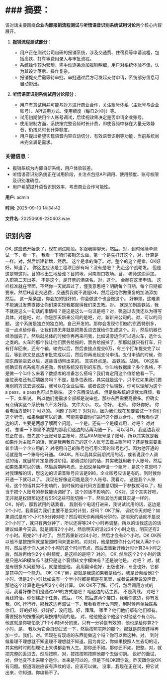 # ### 摘要：

该对话主要围绕**企业内部报销流程测试**与**听悟语音识别系统试用讨论**两个核心内容展开。

1. **报销流程测试部分**：
   - 用户正在测试公司自研的报销系统，涉及交通费、住宿费等申请流程，包括高铁、打车等费用录入与审批流程。
   - 系统操作较为繁琐，需手动逐条添加报销明细，用户对系统体验不佳，认为其设计落后、操作复杂。
   - 报销提交后需等待审批，审批通过后方可发起支付申请，系统部分信息可自动带出。

2. **听悟语音识别系统试用讨论部分**：
   - 用户有意试用并可能与对方进行商业合作，关注账号体系（主账号与企业账号）、API调用方式、使用额度（每日2小时）等。
   - 试用初期使用个人账号调试，后续视效果决定是否申请企业账号。
   - 使用限制方面，系统按完整音频时长计费，即使音频中存在大量无效静音，仍按总时长计算额度。
   - 用户提出希望实现语音内容自动切分、有效语音识别等功能，当前系统尚未完全满足需求。

### 关键信息：
- 报销系统为内部自研系统，用户体验较差。
- 听悟语音识别系统正在试用阶段，关注点包括API调用、使用额度、账号权限及识别准确性。
- 用户希望提升语音识别效率，考虑商业合作可能性。

**用户:** admin

**时间:** 2025-09-10 14:34:42

**文件名:** 20250609-230403.wav

## 识别内容

OK, 这应该开始录了，现在测试阶段。多跟我聊聊天，然后。对，到时候简单测试一下，看一下。
我看一下咱们报销怎么做。第一个是先打开这个，对，计算是一样。对，然后新建新增，然后。
这个是拿的海了。对，整个的这个是拿。OK好好，知道了。
你这边应该是工程项目部有吗？没有是吧？
先走这个战略发。
但是这是带这对。目的地出生地给谁？目的地，河南周口牧场。目。
老师这边添加。入职第二天出差。
不是这个，是开票的酒店名。对，这个。
金额在这里申请。
这样标准就在里面，不然你一天就超过了，懂我意思吧？明确每个日期，每个日期都要来。然后H返走交通费，交通费我就不说是04，然后还给你做重复的加法添加然后。
这一条条加，你会加的很好的，你会做这个也会做这个。
好麻烦，这难道不能通过发票直接让你们来实现我那就得我们来去教。对。
就是加到高铁站，我不就是这么一句话的事情吗？是这是这么一句话是吧？对，强盗过去我还以为得写具体。对是吧，对，你是那天新来公司的是吧，对，新新来公司的。对，可以的问题。
这个系统是独立的独立的。自己开发的。那你会发现你们做的东西特别多，投一点点给你看，让我们搞无非就是把票丢进去就给你生成这个。对，然后机器已经添加完了。然后就总体的时候你再再来问我，比如说旁边你可以选火车，选什么之类的。火车的那个我让他们票务给报的，票务给报掉了，那那就就只有打车，只有打车回来，还有个输。输完以后，然后直接点提交6万，有三个打车提交完了以后，等到欧文总这边审批完成以后，然后你再发起支付申请。支付申请的时候，你把东西输进去以后，这些自动带出来的。
其实终点是。
高铁站。站到。
OK这系统确实有点系统有点差劲，传统系统没有别的东西，你叫啥数据库？多个表格，不是做一个叫什么来着？数据库的准备怎么搭吗？我们肯定用这个值给他看一下。
座位表格还有后端服务吗？不是，是多位表格，其实就是这个。只不过如果我们要用别的方式去调收益，我可以在企业后端。或者说这个后端数，你可以理解为这个a pass，a pass也可以当后端。
这个东西没法点。
但是做系统的话就太麻烦，看一下，如果说。
所以他们提需求全部都是说审批，那些东西需要高很多。但确实有点确实这个系统有点不太好用。
文件大小。
哎。你好。
老师。
你好你好。
你看电话方便吗？
可以的。
问题了对吧？
对对对，因为我们现在想要尝试一下你们这个听悟，如果后面可以的话，可能需要跟你们进行这个商业合作。
但我看你这边的话，主要是两想了解两个问题，一个是。还有一个是模式用，对吧？
对对对。
想看一下哪里不清楚的那我们这边的话再沟通一下。
可以可以，我这边我现在正在谈。首先这个云账号是主账号，然后RAM账号是子账号。所以其实就是我如果作为主账户的话，就是我用我自己的这个人账号去做主账号吗？还是我需要重新申请一个企业用的？
对吧用自己的账号也行用公司的账号也行。因为他开通的话就是每一个账号他开通。
OKOK。所以我其实前期试用的话，或者说我个人调试的话，就目前肯定是调试阶段。那调试阶段的话，其实我就用我个人账号。然后如果效果可以的话，然后后期再考虑，比如说单独申请一个账号，是这个意思吗？
对我理解的话，您这边的话语音账号应该是998，企业账号应该是有的。到时候你开通一下就可以了。
我现在好像这可能是我个人账号。我看对。
这是我个人账号。这个的话其实不影响的，到时候的话代码方面要是切换一下参数就可以了，相当于把个人账号的参数能协调好了，这个的话不影响的。
OK对，这个其实好吧，无非就是权限那边还有SSK这些可能切换一下，然后其他方面其实是一样的。OK，好的，那我试用的话我看。
我刚有个电话打进来，我说试试用的话，这边是2个小时。我看因为我们主要不是实时计划，好吗？
OK了解。
调试今天对吧？如果调试是有1个小时58分钟对吧？然后明天你再用两分钟的。那明天的话就不是说2个小时了，就只有两分钟了，所以还得等24个小时再调整。所以的话我这边的话建议如果今天调，就是调班2个小时，然后明天的话过24个小时之后，明天还有2个小时。用完2个小时了。
然后再重新过24小时，然后才会有2个小时。OK OK所以他不是按按照就是按照时间来更新的。对对对，他是按照你什么时候入满2个小时，然后基于你入满2个小时的这个时间节点，然后去重新开始计时计算24小时之后，然后再给你2个小时额度，是这样的是吧？
对的。
OK, 然后这个2个小时的话是只是ASR模块吗？就只是这个音频转文字模块吗？还是说他是。
对吧？
对，就是有很多大问题的话，就是他是他。
我用翻译也好，出版也好，专业也好，它都是其中的一个能力。
OK. OK了解，那就是我这如果我是给他，我是音频给他2个小时。但是2个小时比如说有一个半小时都是都是在尾音，或者说甚至说没声音，那他这个计算也是按照2个小时计算。
OK OK不了解。行行，然后调用方式的话，我看好像你们是通过API的方式是吧？
咱这边的话主要。
不是离线。
对吧？离线的话，你创建那个任务，然后。
OK, 然后这两个接口，我看你这边，你有发我。OK, 行行行，那我这边再调试一下，我看看有什么问题，到时候再单独联系你们。
好的好的，好好好，没问题。好，拜拜。
哪里？他们他们都有他们都有。需要授权的按推流的跟按推的流的是。
对，他他他这个他这个对他这个有点坑。他这就是你哪怕录了1个小时59分的崽，只有一分钟是有效的，他也是给你算2个小时。是。
我以为它会自动过滤一下，然后按照实际的那个。那就是前面还得再加一步。我们。对。但现在有现成的东西能做这个吗？你可以做这种。对。
到时候看理不理想就不知道理不理想就不知道。因为肯定，你如果按照人生去切的话，其实他时时刻刻理论上来讲都会有人生。那你还不如。那你还不如。把整。对，就把完整的丢进去，然后按照。对，按按按照按照他那个去做切割。
说好的面试，对。但他变不出来哪个是你。本来是可以的，但是下线OK跟你说，昨天跟你说OK有问题。按道理说应该有声纹的话，应该可以做。
没事，我现在正在试，把它试出来，你知道。你编辑不了。
